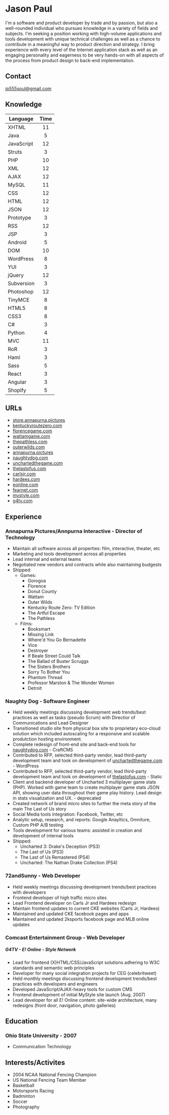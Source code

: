 # Jason Paul

I'm a software and product developer by trade and by passion, but also a
well-rounded individual who pursues knowledge in a variety of fields and subjects. 
I'm seeking a position working with high-volume applications and tools development with unique technical challenges as well as a chance to contribute
in a meaningful way to product direction and strategy. I bring experience with
every level of the Internet application stack as well as an engaging
personality and eagerness to be very hands-on with all aspects of the process
from product design to back-end implementation.

## Contact
jp555soul@gmail.com

## Knowledge

| Language      | Time          |
| ------------- |:-------------:|
| XHTML      	| 11 			|
| Java      	| 5 			|
| JavaScript 	| 12 			|
| Struts 		| 3 			|
| PHP 			| 10 			|
| XML 			| 12 			|
| AJAX 			| 12 			|
| MySQL 		| 11 			|
| CSS 			| 12 			|
| HTML 			| 12 			|
| JSON 			| 12 			|
| Prototype 	| 3 			|
| RSS 			| 12 			|
| JSP 			| 3 			|
| Android 		| 5 			|
| DOM 			| 10 			|
| WordPress 	| 8 			|
| YUI 			| 3 			|
| jQuery 		| 12 			|
| Subversion 	| 3 			|
| Photoshop 	| 12 			|
| TinyMCE 		| 8 			|
| HTML5 		| 8 			|
| CSS3 			| 8 			|
| C# 			| 3 			|
| Python 		| 4 			|
| MVC 			| 11 			|
| RoR 			| 3 			|
| Haml 			| 3 			|
| Sass 			| 5 			|
| React 		| 3 			|
| Angular 		| 3 			|
| Shopify 		| 5 			|

## URLs

* [store.annapurna.pictures](https://store.annapurna.pictures "Shopify")
* [kentuckyroutezero.com](http://kentuckyroutezero.tv/ "Craft CMS")
* [florencegame.com](http://www.florencegame.com/ "Craft CMS") 
* [wattamgame.com](http://www.wattamgame.com/ "Craft CMS") 
* [thepathless.com](http://www.thepathless.com/ "Craft CMS") 
* [outerwilds.com](http://outerwilds.com/ "Craft CMS") 
* [annapurna.pictures](http://annapurna.pictures "Custom Node CMS") 
* [naughtydog.com](http://www.naughtydog.com "Craft CMS")
* [unchartedthegame.com](http://www.unchartedthegame.com "Wordpress")
* [thelastofus.com](http://www.thelastofus.com "Static HTML")
* [carlsjr.com](http://www.carlsjr.com "RoR Custom Build") 
* [hardees.com](http://www.hardees.com "RoR Custom Build") 
* [eonline.com](http://www.eonline.com "JSP Custom Build")
* [fearnet.com](http://www.fearnet.com "JSP Custom Build")
* [mystyle.com](http://www.mystyle.com "JSP Custom Build")
* [g4tv.com](http://www.g4tv.com ".Net Custom Build")


## Experience 

### Annapurna Pictures/Annpurna Interactive - Director of Technology

* Maintain all software across all properties: film, interactive, theater, etc
* Marketing and tools development across all properties
* Lead internal and external teams 
* Negotiated new vendors and contracts while also maintaining budgests
* Shipped:
	* Games: 
		* Gorogoa
		* Florence
		* Donut County
		* Wattam
		* Outer Wilds
		* Kentucky Route Zero: TV Edition
		* The Artful Escape
		* The Pathless
	* Films:
		* Booksmart
		* Missing Link
		* Where'd You Go Bernadette
		* Vice
		* Destroyer
		* If Beale Street Could Talk
		* The Ballad of Buster Scruggs
		* The Sisters Brothers
		* Sorry To Bother You
		* Phantom Thread
		* Professor Marston & The Wonder Women
		* Detroit

### Naughty Dog - Software Engineer

* Held weekly meetings discussing development web trends/best practices as well as tasks (pseudo Scrum) with Directior of Communications and Lead Designer 
* Transitioned studio site from physical box site to proprietary eco-cloud solution which included autoscaling for a responsive and scalable produtction hosting environment.
* Complete redesign of front-end site and back-end tools for [naughtydog.com](http://www.naughtydog.com "Craft CMS") - CraftCMS
* Contributed to RFP, selected third-party vendor, lead third-party development team and took on development of [unchartedthegame.com](http://www.unchartedthegame.com "Wordpress") - WordPress
* Contributed to RFP, selected third-party vendor, lead third-party development team and took on development of [thelastofus.com](http://www.thelastofus.com "Static HTML") - Static
* Client and backend developer of Uncharted 3 multiplayer game stats (PHP). Worked with game team to create multiplayer game stats JSON API, showing user data throughout their game play history. Lead design in stats visualization and UX. - deprecated
* Created network of brand micro sites to further the meta story of the main The Last of Us story
* Social Media tools integration: Facebook, Twitter, etc
* Analytic setup, research, and reports: Google Anayltics, Omniture, Custom PHP A/B testing
* Tools development for various teams: assisted in creation and development of internal tools
* Shipped:
	* Uncharted 3: Drake's Deception (PS3)
	* The Last of Us (PS3)
	* The Last of Us Remastered (PS4)
	* Uncharted: The Nathan Drake Collection (PS4)


### 72andSunny - Web Developer

* Held weekly meetings discussing development trends/best practices with developers
* Frontend developer of high traffic micro sites
* Lead Frontend developer on Carls Jr and Hardees redesign
* Maintain frontend updates to current CKE websites (Carls Jr, Hardees)
* Maintained and updated CKE facebook pages and apps
* Maintained and updated 2ksports facebook page and MLB online updates


### Comcast Entertainment Group - Web Developer
##### G4TV - E! Online - Style Network

* Lead for frontend (X)HTML/CSS/JavaScript solutions adhering to W3C standards and semantic web principles
* Developer for many social integration projects for CEG (celebritweet)
* Held monthly meetings discussing frontend development trends/best practices with developers and engineers
* Developed JavaScript/AJAX-heavy tools for custom CMS
* Frontend development of initial MyStyle site launch (Aug. 2007)
* Lead developer for all E! Online content: site-wide architecture, many redesigns (front door, navigation, photo galleries)

## Education

### Ohio State University - 2007

* Communication Technology 

## Interests/Activites

* 2004 NCAA National Fencing Champion
* US National Fencing Team Member 
* Basketball
* Motorsports Racing
* Badminton
* Soccer
* Photography




